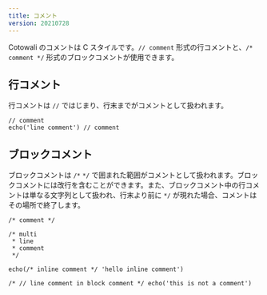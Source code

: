 ```yaml
---
title: コメント
version: 20210728
---
```


Cotowali のコメントは C スタイルです。`// comment` 形式の行コメントと、`/* comment */` 形式のブロックコメントが使用できます。

## 行コメント

行コメントは `//` ではじまり、行末までがコメントとして扱われます。

```
// comment
echo('line comment') // comment
```

## ブロックコメント

ブロックコメントは `/*` `*/` で囲まれた範囲がコメントとして扱われます。ブロックコメントには改行を含むことができます。また、ブロックコメント中の行コメントは単なる文字列として扱われ、行末より前に `*/` が現れた場合、コメントはその場所で終了します。

```
/* comment */

/* multi
 * line
 * comment
 */

echo(/* inline comment */ 'hello inline comment')

/* // line comment in block comment */ echo('this is not a comment')
```
